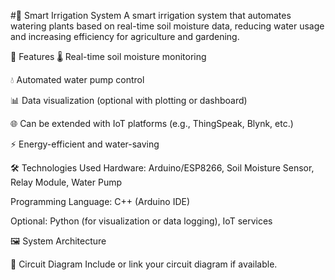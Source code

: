 #🌱 Smart Irrigation System
A smart irrigation system that automates watering plants based on real-time soil moisture data, reducing water usage and increasing efficiency for agriculture and gardening.

📌 Features
🌡️ Real-time soil moisture monitoring

💧 Automated water pump control

📊 Data visualization (optional with plotting or dashboard)

🌐 Can be extended with IoT platforms (e.g., ThingSpeak, Blynk, etc.)

⚡ Energy-efficient and water-saving

🛠️ Technologies Used
Hardware: Arduino/ESP8266, Soil Moisture Sensor, Relay Module, Water Pump

Programming Language: C++ (Arduino IDE)

Optional: Python (for visualization or data logging), IoT services

🖼️ System Architecture
<!-- Update the path when adding to GitHub -->

🔌 Circuit Diagram
Include or link your circuit diagram if available.
